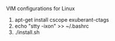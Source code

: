 VIM configurations for Linux

1. apt-get install cscope exuberant-ctags
2. echo "stty -ixon" >> ~/.bashrc
3. ./install.sh
